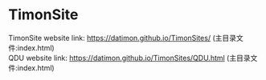 # TimonSite
TimonSite website link: https://datimon.github.io/TimonSites/ (主目录文件:index.html)  
QDU website link: https://datimon.github.io/TimonSites/QDU.html (主目录文件:index.html)  
